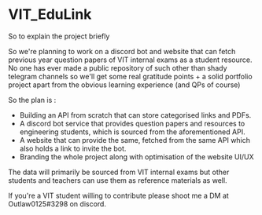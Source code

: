 
# VIT_EduLink
So to explain the project briefly

So we're planning to work on a discord bot and website that can fetch previous year question papers of VIT internal exams as a student resource. No one has ever made a public repository of such other than shady telegram channels so we'll get some real gratitude points + a solid portfolio project apart from the obvious learning experience (and QPs of course)

So the plan is :

- Building an API from scratch that can store categorised links and PDFs.
- A discord bot service that provides question papers and resources to engineering students, which is sourced from the aforementioned API.
- A website that can provide the same, fetched from the same API which also holds a link to invite the bot.
- Branding the whole project along with optimisation of the website UI/UX


The data will primarily be sourced from VIT internal exams but other students and teachers can use them as reference materials as well.

If you're a VIT student willing to contribute please shoot me a DM at Outlaw0125#3298 on discord.
